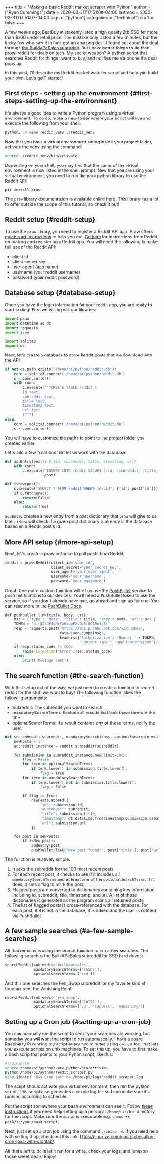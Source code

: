 +++
title = "Making a basic Reddit market scraper with Python"
author = ["Ryan Cummings"]
date = 2020-03-31T17:51:00-04:00
lastmod = 2020-03-31T17:51:07-04:00
tags = ["python"]
categories = ["technical"]
draft = false
+++

A few weeks ago, BestBuy mistakenly listed a high quality 2tb SSD for more than $200 under retail price. The mistake only lasted a few minutes, but the lucky few who saw it in time got an amazing deal. I found out about the deal through [the BuildAPcSales subreddit](https://www.reddit.com/r/buildapcsales/). But I have better things to do than prowl reddit for deals on tech. My secret weapon? A python script that searches Reddit for things I want to buy, and notifies me via phone if a deal pops up.

In this post, I'll describe my Reddit market watcher script and help you build your own. Let's getT started!


## First steps - setting up the environment {#first-steps-setting-up-the-environment}

It's always a good idea to write a Python program using a virtual environment. To do so, make a new folder where your script will live and execute the following from your shell.

```bash
python3 -m venv reddit_venv ./reddit_venv
```

Now that you have a virtual environment sitting inside your project folder, activate the venv using the command:

```bash
source ./reddit_venv/bin/activate
```

Depending on your shell, you may find that the name of the virtual environment is now listed in the shell prompt. Now that you are using your virtual environment, you need to run the `praw` python library to use the Reddit API:

```bash
pip install praw
```

The `praw` library documentation is available online [here](https://praw.readthedocs.io/en/latest/). This library has a lot to offer outside the scope of this tutorial, so check it out!


## Reddit setup {#reddit-setup}

To use the `praw` library, you need to register a Reddit API app. Praw offers [quick start instructions](https://praw.readthedocs.io/en/latest/getting%5Fstarted/quick%5Fstart.html) to help you out. [Go here](https://github.com/reddit-archive/reddit/wiki/OAuth2-Quick-Start-Example#first-steps) for instructions from Reddit on making and registering a Reddit app. You will need the following to make full use of the Reddit API:

-   client id
-   client secret key
-   user agent (app name)
-   username (your reddit username)
-   password (your reddit password)


## Database setup {#database-setup}

Once you have the login information for your reddit app, you are ready to start coding! First we will import our libraries:

```python
import praw
import datetime as dt
import requests
import json

import sqlite3
import os
```

Next, let's create a database to store Reddit posts that we download with the API:

```python
if not os.path.exists('/home/pi/python/reddit.db'):
    conn = sqlite3.connect('/home/pi/python/reddit.db')
    c = conn.cursor()
    with conn:
        c.execute("""CREATE TABLE reddit (
        id text,
        subreddit text,
        title text,
        timestamp text,
        url text
        )""")
else:
    conn = sqlite3.connect('/home/pi/python/reddit.db')
    c = conn.cursor()
```

You will have to customize the paths to point to the project folder you created earlier.

Let's add a few functions that let us work with the database:

```python
def addEntry(post): # {id, subreddit, title, timestamp, url}
    with conn:
        c.execute("INSERT INTO reddit VALUES (:id, :subreddit, :title, :timestamp, :url)",
                  post)

def isNew(post):
    c.execute("SELECT * FROM reddit WHERE id=:id", {'id': post['id']})
    if c.fetchone():
        return(False)
    else:
        return(True)
```

`addEntry` creates a new entry from a post dictionary that `praw` will give to us later. `isNew` will check if a given post dictionary is already in the database based on a Reddit post's id.


## More API setup {#more-api-setup}

Next, let's create a praw instance to pull posts from Reddit.

```python
reddit = praw.Reddit(client_id='your_id',
                     client_secret='your_secret_key',
                     user_agent='your_user_agent',
                     username='your_username',
                     password='your_password')
```

Great. One more custom function will let us use the [PushBullet](https://www.pushbullet.com/) service to push notifications to our devices. You'll need a PushBullet token to use the service, so if you don't already have one, go ahead and sign up for one. You can read more in the [PushBullet Docs](https://docs.pushbullet.com/).

```python
def pushbullet_link(title, body, url):
    msg = {"type": "note", "title": title, "body": body, "url": url }
    TOKEN = 'o.rNItGF4sNrVuKxqpPXcGs9f0G1Ro3j7r'
    resp = requests.post('https://api.pushbullet.com/v2/pushes',
                         data=json.dumps(msg),
                         headers={'Authorization': 'Bearer ' + TOKEN,
                                  'Content-Type': 'application/json'})
    if resp.status_code != 200:
        raise Exception('Error',resp.status_code)
    else:
        print('Message sent')
```


## The search function {#the-search-function}

With that setup out of the way, we just need to create a function to search reddit for the stuff we want to buy! The following function takes the following arguments:

-   Subreddit: The subreddit you want to search
-   mandatorySearchTerms: Exclude all results that lack these terms in the title
-   optionalSearchTerms: If a result contains _any_ of these terms, notify the user.

<!--listend-->

```python
def searchReddit(subreddit, mandatorySearchTerms, optionalSearchTerms):
    newPosts = []
    subreddit_instance = reddit.subreddit(subreddit)

    for submission in subreddit_instance.new(limit=100):
        flag = False
        for term in optionalSearchTerms:
            if term.lower() in submission.title.lower():
                flag = True
        for term in mandatorySearchTerms:
            if term.lower() not in submission.title.lower():
                flag = False

        if flag == True:
            newPosts.append({
                "id": submission.id,
                "subreddit": subreddit,
                "title": submission.title,
                "timestamp": dt.datetime.fromtimestamp(submission.created).strftime("%b %d %H:%M:%S"),
                "url": submission.url
            })

    for post in newPosts:
        if isNew(post):
            addEntry(post)
            pushbullet_link("New post found!", post['title'], post['url'])
```

The function is relatively simple:

1.  It asks the subreddit for the 100 most recent posts
2.  For each recent post, it checks to see if it includes all `mandatorySearchTerms` and at least one of the `optionalSearchTerms`. If it does, it sets a flag to mark the post.
3.  Flagged posts are converted to dictionaries containing key information including id, subreddit, title, timestamp, and url. A list of these dictionaries is generated as the program scans all returned posts.
4.  The list of flagged posts is cross-referenced with the database. For each post, if it is not in the database, it is added and the user is notified via PushBullet.


## A few sample searches {#a-few-sample-searches}

All that remains is using the search function to run a few searches. The following searches the BuildAPcSales subreddit for SSD hard drives:

```python
searchReddit(subreddit='buildapcsales',
             mandatorySearchTerms=['[SSD]'],
             optionalSearchTerms=['ssd'])
```

And this one searches the Pen\_Swap subreddit for my favorite kind of fountain pen, the Vanishing Point:

```python
searchReddit(subreddit='pen_swap',
             mandatorySearchTerms=['[WTS]'],
             optionalSearchTerms=['vp', 'capless', 'vanishing'])
```


## Setting up a Cron job {#setting-up-a-cron-job}

You can manually run the script to see if your searches are working, but someday you will want the script to run automatically. I have a spare Raspberry Pi running my script every two minutes using `cron`, a tool that lets you execute scripts on unix machines. To set this up, you have to first make a bash scrip that points to your Pyhon script, like this:

```bash
#!/bin/bash
source /home/pi/python/venv_python/bin/activate
python /home/pi/python/reddit_scraper.py
echo $(date) "Ran Cron job" >> /home/pi/logs/reddit_scraper.log
```

The script should activate your virtual environment, then run the python script. This script also generates a simple log file so I can make sure it's running according to schedule.

Put the script somewhere your bash environment can see it. Follow [these instructions](https://mycyberuniverse.com/create-personal-bin-directory-run-scripts-without-specifying-full-path.html) if you need help setting up a personal `/home/usr/bin` directory for the script. Make sure the script is executable e.g. `chmod +x path/to/your/bash_script`.

Next, just set up a cron job using the command `crontab -e`. If you need help with setting it up, check out this link: <https://linuxize.com/post/scheduling-cron-jobs-with-crontab/>.

All that's left to do is let it run for a while, check your logs, and jump on those sweet deals! Enjoy!
